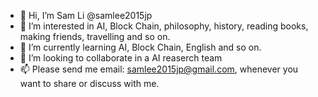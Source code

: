 - 👋 Hi, I’m Sam Li @samlee2015jp
- 👀 I’m interested in AI, Block Chain, philosophy, history, reading books, making friends, travelling and so on.
- 🌱 I’m currently learning AI, Block Chain, English and so on.
- 💞️ I’m looking to collaborate in a AI reaserch team
- 📫 Please send me email: samlee2015jp@gmail.com, whenever you want to share or discuss with me.

<!---
samlee2015jp/samlee2015jp is a ✨ special ✨ repository because its `README.md` (this file) appears on your GitHub profile.
You can click the Preview link to take a look at your changes.
--->
